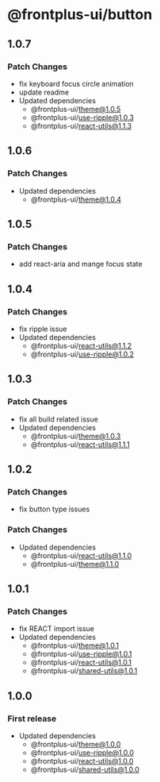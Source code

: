 # @frontplus-ui/button

## 1.0.7

### Patch Changes

- fix keyboard focus circle animation
- update readme
- Updated dependencies
  - @frontplus-ui/theme@1.0.5
  - @frontplus-ui/use-ripple@1.0.3
  - @frontplus-ui/react-utils@1.1.3

## 1.0.6

### Patch Changes

- Updated dependencies
  - @frontplus-ui/theme@1.0.4

## 1.0.5

### Patch Changes

- add react-aria and mange focus state

## 1.0.4

### Patch Changes

- fix ripple issue
- Updated dependencies
  - @frontplus-ui/react-utils@1.1.2
  - @frontplus-ui/use-ripple@1.0.2

## 1.0.3

### Patch Changes

- fix all build related issue
- Updated dependencies
  - @frontplus-ui/theme@1.0.3
  - @frontplus-ui/react-utils@1.1.1

## 1.0.2

### Patch Changes

- fix button type issues

### Patch Changes

- Updated dependencies
  - @frontplus-ui/react-utils@1.1.0
  - @frontplus-ui/theme@1.1.0

## 1.0.1

### Patch Changes

- fix REACT import issue
- Updated dependencies
  - @frontplus-ui/theme@1.0.1
  - @frontplus-ui/use-ripple@1.0.1
  - @frontplus-ui/react-utils@1.0.1
  - @frontplus-ui/shared-utils@1.0.1

## 1.0.0

### First release

- Updated dependencies
  - @frontplus-ui/theme@1.0.0
  - @frontplus-ui/use-ripple@1.0.0
  - @frontplus-ui/react-utils@1.0.0
  - @frontplus-ui/shared-utils@1.0.0

